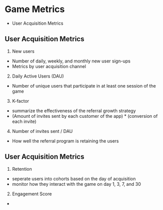 # Game Metrics
- User Acquisition Metrics

## User Acquisition Metrics
1. New users
  - Number of daily, weekly, and monthly new user sign-ups
  - Metrics by user acquisition channel
2. Daily Active Users (DAU)
  - Number of unique users that participate in at least one session of the game 
3. K-factor
  - summarize the effectiveness of the referral growth strategy
  - (Amount of invites sent by each customer of the app) * (conversion of each invite)
4. Number of invites sent / DAU
  - How well the referral program is retaining the users

## User Acquisition Metrics
1. Retention
  - seperate users into cohorts based on the day of acquisition
  - monitor how they interact with the game on day 1, 3, 7, and 30
2. Engagement Score
  - 

